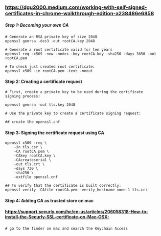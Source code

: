 
### https://dgu2000.medium.com/working-with-self-signed-certificates-in-chrome-walkthrough-edition-a238486e6858

##### Step 1: Becoming your own CA
```
# Generate an RSA private key of size 2048
openssl genrsa -des3 -out rootCA.key 2048

# Generate a root certificate valid for ten years
openssl req -x509 -new -nodes -key rootCA.key -sha256 -days 3650 -out rootCA.pem

# To check just created root certificate:
openssl x509 -in rootCA.pem -text -noout

```

#### Step 2: Creating a certificate request

```
# First, create a private key to be used during the certificate signing process:

openssl genrsa -out tls.key 2048

# Use the private key to create a certificate signing request:

## create the openssl.cnf 

```

#### Step 3: Signing the certificate request using CA

``` 
openssl x509 -req \
    -in tls.csr \
    -CA rootCA.pem \
    -CAkey rootCA.key \
    -CAcreateserial \
    -out tls.crt \
    -days 730 \
    -sha256 \
    -extfile openssl.cnf

## To verify that the certificate is built correctly:
openssl verify -CAfile rootCA.pem -verify_hostname none-1 tls.crt
```

#### Step 4: Adding CA as trusted store on mac

#### https://support.securly.com/hc/en-us/articles/206058318-How-to-install-the-Securly-SSL-certificate-on-Mac-OSX-
###   
```
# go to the finder on mac and search the Keychain Access 

```
